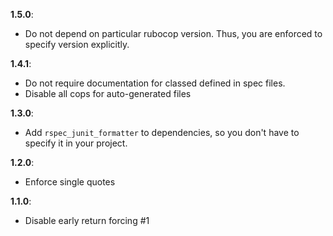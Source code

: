 **1.5.0**:
  
  * Do not depend on particular rubocop version. Thus, you are enforced to specify version explicitly.
  
**1.4.1**:

  * Do not require documentation for classed defined in spec files.
  * Disable all cops for auto-generated files

**1.3.0**:

  * Add `rspec_junit_formatter` to dependencies, so you don't have to specify it in your project.

**1.2.0**:

  * Enforce single quotes

**1.1.0**:

  * Disable early return forcing #1
